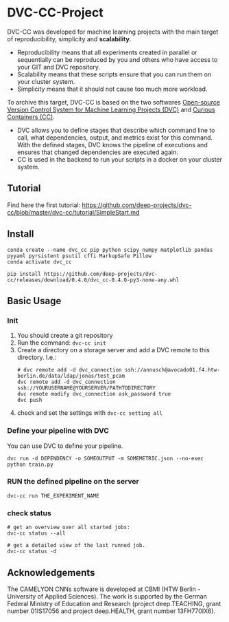 # DVC-CC-Project

DVC-CC was developed for machine learning projects with the main target of reproducibility, simplicity and **scalability**.

- Reproducibility means that all experiments created in parallel or sequentially can be reproduced by you and others who have access to your GIT and DVC repository.
- Scalability means that these scripts ensure that you can run them on your cluster system.
- Simplicity means that it should not cause too much more workload.

To archive this target, DVC-CC is based on the two softwares [Open-source Version Control System for Machine Learning Projects (DVC)](https://dvc.org/) and [Curious Containers (CC)](https://www.curious-containers.cc/).
- DVC allows you to define stages that describe which command line to call, what dependencies, output, and metrics exist for this command. With the defined stages, DVC knows the pipeline of executions and ensures that changed dependencies are executed again.
- CC is used in the backend to run your scripts in a docker on your cluster system.


## Tutorial
Find here the first tutorial: https://github.com/deep-projects/dvc-cc/blob/master/dvc-cc/tutorial/SimpleStart.md

## Install
```
conda create --name dvc_cc pip python scipy numpy matplotlib pandas pyyaml pyrsistent psutil cffi MarkupSafe Pillow
conda activate dvc_cc

pip install https://github.com/deep-projects/dvc-cc/releases/download/0.4.0/dvc_cc-0.4.0-py3-none-any.whl
```

## Basic Usage

### Init

1. You should create a git repository
2. Run the command: `dvc-cc init`
3. Create a directory on a storage server and add a DVC remote to this directory. I.e.:
    ```
    # dvc remote add -d dvc_connection ssh://annusch@avocado01.f4.htw-berlin.de/data/ldap/jonas/test_pcam
    dvc remote add -d dvc_connection ssh://YOURUSERNAME@YOURSERVER/PATHTODIRECTORY
    dvc remote modify dvc_connection ask_password true
    dvc push
    ```
4. check and set the settings with `dvc-cc setting all`

### Define your pipeline with DVC

You can use DVC to define your pipeline.

```
dvc run -d DEPENDENCY -o SOMEOUTPUT -m SOMEMETRIC.json --no-exec python train.py
```

### RUN the defined pipeline on the server
```
dvc-cc run THE_EXPERIMENT_NAME
```

### check status
```
# get an overview over all started jobs:
dvc-cc status --all

# get a detailed view of the last runned job.
dvc-cc status -d
```


## Acknowledgements
The CAMELYON CNNs software is developed at CBMI (HTW Berlin - University of Applied Sciences). The work is supported by the German Federal Ministry of Education and Research (project deep.TEACHING, grant number 01IS17056 and project deep.HEALTH, grant number 13FH770IX6).


